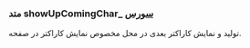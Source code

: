<h3>
متد showUpComingChar_
<a class="ext-link" href="classes_Tetris_Gameplay.js.html#line24" target="_blank">سورس</a>
</h3>

تولید و نمایش کاراکتر بعدی در محل مخصوص نمایش کاراکتر در صفحه.
